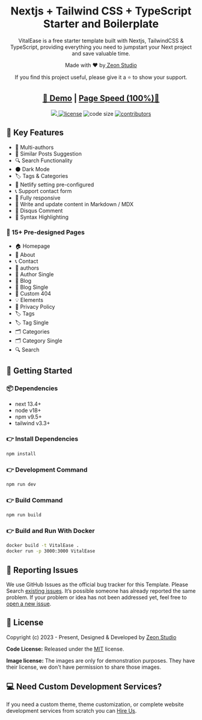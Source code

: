 <h1 align=center>Nextjs + Tailwind CSS + TypeScript Starter and Boilerplate</h1>

<p align=center>VitalEase is a free starter template built with Nextjs, TailwindCSS & TypeScript, providing everything you need to jumpstart your Next project and save valuable time.</p>

<p align=center>Made with ♥ by<a href="https://zeon.studio/"> Zeon Studio</a></p>
<p align=center> If you find this project useful, please give it a ⭐ to show your support. </p>

<h2 align="center"> <a target="_blank" href="https://VitalEase.netlify.app/" rel="nofollow">👀 Demo</a> | <a  target="_blank" href="https://pagespeed.web.dev/analysis/https-VitalEase-netlify-app/zttnq0z42d?form_factor=desktop">Page Speed (100%)🚀</a>
</h2>

<p align=center>

  <a href="https://github.com/vercel/next.js/releases/tag/v13.5.1" alt="Contributors">
    <img src="https://img.shields.io/static/v1?label=NEXTJS&message=13.4&color=000&logo=nextjs" />
  </a>

  <a href="https://github.com/ManishChaurasia07/IITPatna.git/blob/main/LICENSE">
    <img src="https://img.shields.io/github/license/zeon-studio/VitalEase" alt="license"></a>

  <img src="https://img.shields.io/github/languages/code-size/zeon-studio/VitalEase" alt="code size">

  <a href="https://github.com/ManishChaurasia07/IITPatna.git/graphs/contributors">
    <img src="https://img.shields.io/github/contributors/zeon-studio/VitalEase" alt="contributors"></a>
</p>

## 📌 Key Features

- 👥 Multi-authors
- 🎯 Similar Posts Suggestion
- 🔍 Search Functionality
- 🌑 Dark Mode
- 🏷️ Tags & Categories
- 🔗 Netlify setting pre-configured
- 📞 Support contact form
- 📱 Fully responsive
- 📝 Write and update content in Markdown / MDX
- 💬 Disqus Comment
- 🔳 Syntax Highlighting

### 📄 15+ Pre-designed Pages

- 🏠 Homepage
- 👤 About
- 📞 Contact
- 👥 authors
- 👤 Author Single
- 📝 Blog
- 📝 Blog Single
- 🚫 Custom 404
- 💡 Elements
- 📄 Privacy Policy
- 🏷️ Tags
- 🏷️ Tag Single
- 🗂️ Categories
- 🗂️ Category Single
- 🔍 Search

## 🚀 Getting Started

### 📦 Dependencies

- next 13.4+
- node v18+
- npm v9.5+
- tailwind v3.3+

### 👉 Install Dependencies

```bash
npm install
```

### 👉 Development Command

```bash
npm run dev
```

### 👉 Build Command

```bash
npm run build
```

### 👉 Build and Run With Docker

```bash
docker build -t VitalEase .
docker run -p 3000:3000 VitalEase
```

<!-- reporting issue -->

## 🐞 Reporting Issues

We use GitHub Issues as the official bug tracker for this Template. Please Search [existing issues](https://github.com/ManishChaurasia07/IITPatna.git/issues). It’s possible someone has already reported the same problem.
If your problem or idea has not been addressed yet, feel free to [open a new issue](https://github.com/ManishChaurasia07/IITPatna.git/issues).

<!-- licence -->

## 📝 License

Copyright (c) 2023 - Present, Designed & Developed by [Zeon Studio](https://zeon.studio/)

**Code License:** Released under the [MIT](https://github.comzeon-studio/VitalEase/blob/main/LICENSE) license.

**Image license:** The images are only for demonstration purposes. They have their license, we don't have permission to share those images.

## 💻 Need Custom Development Services?

If you need a custom theme, theme customization, or complete website development services from scratch you can [Hire Us](https://zeon.studio/).

